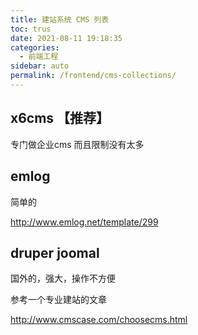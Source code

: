 ```yaml
---
title: 建站系统 CMS 列表
toc: trus
date: 2021-08-11 19:18:35
categories: 
  - 前端工程
sidebar: auto
permalink: /frontend/cms-collections/
---
```


## x6cms 【推荐】

专门做企业cms 而且限制没有太多


## emlog 

简单的

http://www.emlog.net/template/299

## druper joomal 

国外的，强大，操作不方便 

参考一个专业建站的文章 

http://www.cmscase.com/choosecms.html
